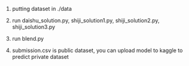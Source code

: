 1. putting dataset in ./data

2. run daishu_solution.py, shiji_solution1.py, shiji_solution2.py, shiji_solution3.py

3. run blend.py

4. submission.csv is public dataset, you can upload model to kaggle to predict private dataset
